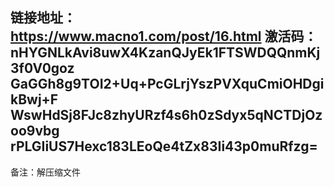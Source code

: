 链接地址：https://www.macno1.com/post/16.html
激活码： nHYGNLkAvi8uwX4KzanQJyEk1FTSWDQQnmKj3f0V0goz
     GaGGh8g9TOI2+Uq+PcGLrjYszPVXquCmiOHDgikBwj+F
     WswHdSj8FJc8zhyURzf4s6h0zSdyx5qNCTDjOzoo9vbg
     rPLGIiUS7Hexc183LEoQe4tZx83Ii43p0muRfzg=
---
备注：解压缩文件